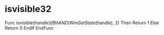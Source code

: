 # isvisible32
Func isvisible($handle)
	If BitAND(WinGetState($handle), 2) Then
		Return 1
	Else
		Return 0
	EndIf
EndFunc
